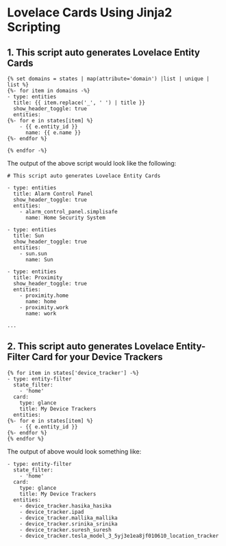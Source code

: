# Lovelace Cards Using Jinja2 Scripting

## 1. This script auto generates Lovelace Entity Cards

```
{% set domains = states | map(attribute='domain') |list | unique | list %}
{%- for item in domains -%}
- type: entities
  title: {{ item.replace('_', ' ') | title }}
  show_header_toggle: true
  entities:
{%- for e in states[item] %}
    - {{ e.entity_id }}
      name: {{ e.name }}
{%- endfor %}

{% endfor -%}
```

The output of the above script would look like the following:

```
# This script auto generates Lovelace Entity Cards

- type: entities
  title: Alarm Control Panel
  show_header_toggle: true
  entities:
    - alarm_control_panel.simplisafe
      name: Home Security System

- type: entities
  title: Sun
  show_header_toggle: true
  entities:
    - sun.sun
      name: Sun
      
- type: entities
  title: Proximity
  show_header_toggle: true
  entities:
    - proximity.home
      name: home
    - proximity.work
      name: work

...
```

## 2. This script auto generates Lovelace Entity-Filter Card for your Device Trackers

```
{% for item in states['device_tracker'] -%}
- type: entity-filter
  state_filter:
    - 'home'
  card:
    type: glance
    title: My Device Trackers
  entities:
{%- for e in states[item] %}
    - {{ e.entity_id }}
{%- endfor %}
{% endfor %}
```
The output of above would look something like:

```
- type: entity-filter
  state_filter:
    - 'home'
  card:
    type: glance
    title: My Device Trackers
  entities:
    - device_tracker.hasika_hasika
    - device_tracker.ipad
    - device_tracker.mallika_mallika
    - device_tracker.srinika_srinika
    - device_tracker.suresh_suresh
    - device_tracker.tesla_model_3_5yj3e1ea8jf010610_location_tracker
```
